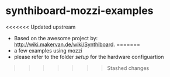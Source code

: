 # synthiboard-mozzi-examples
<<<<<<< Updated upstream
+ Based on the awesome project by: http://wiki.makervan.de/wiki/Synthiboard.
=======
+ a few examples using mozzi
+ please refer to the  folder <i>setup</i> for the hardware configuartion
>>>>>>> Stashed changes

